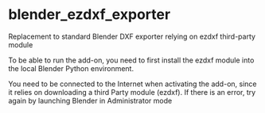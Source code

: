 # blender_ezdxf_exporter
Replacement to standard Blender DXF exporter relying on ezdxf third-party module

To be able to run the add-on, you need to first install the ezdxf module into the local Blender Python environment.

You need to be connected to the Internet when activating the add-on, since it relies on downloading a third Party module (ezdxf).
If there is an error, try again by launching Blender in Administrator mode

